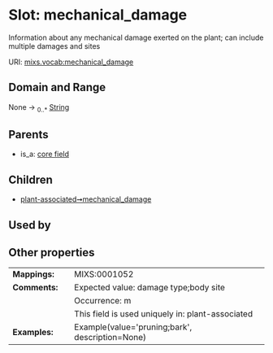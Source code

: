 
# Slot: mechanical_damage


Information about any mechanical damage exerted on the plant; can include multiple damages and sites

URI: [mixs.vocab:mechanical_damage](https://w3id.org/mixs/vocab/mechanical_damage)


## Domain and Range

None &#8594;  <sub>0..\*</sub> [String](types/String.md)

## Parents

 *  is_a: [core field](core_field.md)

## Children

 *  [plant-associated➞mechanical_damage](plant_associated_mechanical_damage.md)

## Used by


## Other properties

|  |  |  |
| --- | --- | --- |
| **Mappings:** | | MIXS:0001052 |
| **Comments:** | | Expected value: damage type;body site |
|  | | Occurrence: m |
|  | | This field is used uniquely in: plant-associated |
| **Examples:** | | Example(value='pruning;bark', description=None) |

